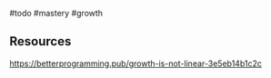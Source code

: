 #todo #mastery #growth

## Resources
https://betterprogramming.pub/growth-is-not-linear-3e5eb14b1c2c
